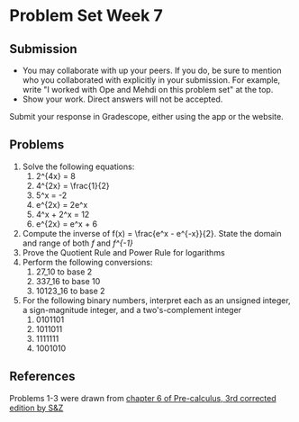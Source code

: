# Problem Set Week 7

## Submission

- You may collaborate with up your peers. If you do, be sure to mention who you 
  collaborated with explicitly in your submission. For example, write "I worked
  with Ope and Mehdi on this problem set" at the top.
- Show your work. Direct answers will not be accepted.

Submit your response in Gradescope, either using the app or the website.

## Problems

1. Solve the following equations:
    1. 2^{4x} = 8
    2. 4^{2x} = \frac{1}{2}
    3. 5^x = -2
    4. e^{2x} = 2e^x
    5. 4^x + 2^x = 12
    6. e^{2x} = e^x + 6
2. Compute the inverse of f(x) = \frac{e^x - e^{-x}}{2}. State the domain and range of both *f* and *f^{-1}*
3. Prove the Quotient Rule and Power Rule for logarithms
4. Perform the following conversions:
    1. 27_10 to base 2
    2. 337_16 to base 10
    3. 10123_16 to base 2
5. For the following binary numbers, interpret each as an unsigned integer, a sign-magnitude integer, and a two's-complement integer
    1. 0101101
    2. 1011011
    3. 1111111
    4. 1001010

## References

Problems 1-3 were drawn from [chapter 6 of Pre-calculus, 3rd corrected edition by S&Z](https://www.stitz-zeager.com/szprecalculus07042013.pdf)
